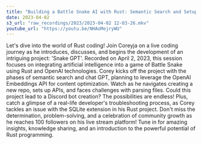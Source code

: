 ```yaml
---
title: "Building a Battle Snake AI with Rust: Semantic Search and Setup | Live Coding Session"
date: 2023-04-02
s3_url: "raw_recordings/2023/2023-04-02 12-03-26.mkv"
youtube_url: "https://youtu.be/NHAoMejryWU"
---
```


Let's dive into the world of Rust coding! Join Coreyja on a live coding journey as he introduces, discusses, and begins the development of an intriguing project: 'Snake GPT'. Recorded on April 2, 2023, this session focuses on integrating artificial intelligence into a game of Battle Snake using Rust and OpenAI technologies. Corey kicks off the project with the phases of semantic search and chat GPT, planning to leverage the OpenAI Embeddings API for content optimization. Watch as he navigates creating a new repo, sets up APIs, and faces challenges with parsing files. Could this project lead to a Discord bot creation? The possibilities are endless! Plus, catch a glimpse of a real-life developer's troubleshooting process, as Corey tackles an issue with the SQLite extension in his Rust project. Don't miss the determination, problem-solving, and a celebration of community growth as he reaches 100 followers on his live stream platform! Tune in for amazing insights, knowledge sharing, and an introduction to the powerful potential of Rust programming.
